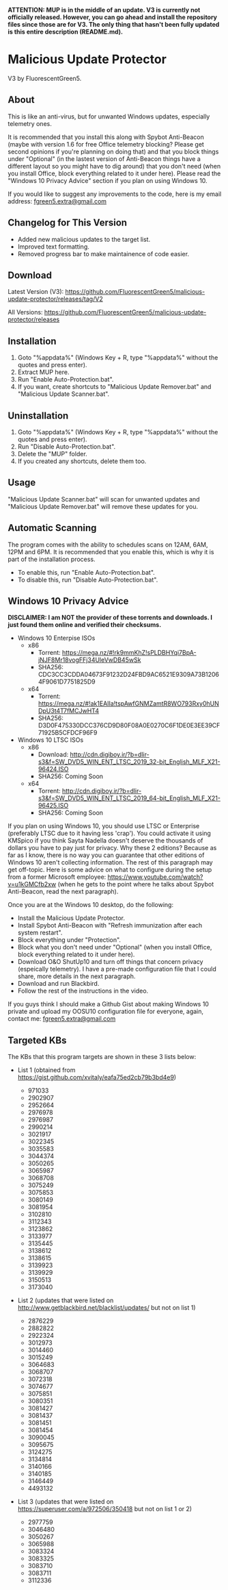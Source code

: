 **ATTENTION: MUP is in the middle of an update. V3 is currently not officially released. However, you can go ahead and install the repository files since those are for V3. The only thing that hasn't been fully updated is this entire description (README.md).**

# Malicious Update Protector

V3 by FluorescentGreen5.

## About

This is like an anti-virus, but for unwanted Windows updates, especially telemetry ones.

It is recommended that you install this along with Spybot Anti-Beacon (maybe with version 1.6 for free Office telemetry blocking? Please get second opinions if you're planning on doing that) and that you block things under "Optional" (in the lastest version of Anti-Beacon things have a different layout so you might have to dig around) that you don't need (when you install Office, block everything related to it under here). Please read the "Windows 10 Privacy Advice" section if you plan on using Windows 10.

If you would like to suggest any improvements to the code, here is my email address: fgreen5.extra@gmail.com

## Changelog for This Version

- Added new malicious updates to the target list.
- Improved text formatting.
- Removed progress bar to make maintainence of code easier.

## Download

Latest Version (V3): https://github.com/FluorescentGreen5/malicious-update-protector/releases/tag/V2

All Versions: https://github.com/FluorescentGreen5/malicious-update-protector/releases

## Installation

1. Goto "%appdata%" (Windows Key + R, type "%appdata%" without the quotes and press enter).
2. Extract MUP here.
3. Run "Enable Auto-Protection.bat".
4. If you want, create shortcuts to "Malicious Update Remover.bat" and "Malicious Update Scanner.bat".

## Uninstallation

1. Goto "%appdata%" (Windows Key + R, type "%appdata%" without the quotes and press enter).
2. Run "Disable Auto-Protection.bat".
3. Delete the "MUP" folder.
4. If you created any shortcuts, delete them too.

## Usage

"Malicious Update Scanner.bat" will scan for unwanted updates and "Malicious Update Remover.bat" will remove these updates for you.

## Automatic Scanning

The program comes with the ability to schedules scans on 12AM, 6AM, 12PM and 6PM. It is recommended that you enable this, which is why it is part of the installation process.

- To enable this, run "Enable Auto-Protection.bat".
- To disable this, run "Disable Auto-Protection.bat".

## Windows 10 Privacy Advice

**DISCLAIMER: I am NOT the provider of these torrents and downloads. I just found them online and verified their checksums.**

- Windows 10 Enterpise ISOs
  - x86
    - Torrent: https://mega.nz/#!rk9mmKhZ!sPLDBHYqi7BpA-jNJF8Mr18vogFFj34UleVwDB45wSk
    - SHA256: CDC3CC3CDDA04673F91232D24FBD9AC6521E9309A73B12064F9061D7751825D9
  - x64
    - Torrent: https://mega.nz/#!ak1EAIIa!tspAwfGNMZamtR8WO793Rxy0hUNDpU3t4T7fMCJwHT4
	- SHA256: D3D0F475330DCC376CD9D80F08A0E0270C6F1DE0E3EE39CF71925B5CFDCF96F9
- Windows 10 LTSC ISOs
  - x86
    - Download: http://cdn.digiboy.ir/?b=dlir-s3&f=SW_DVD5_WIN_ENT_LTSC_2019_32-bit_English_MLF_X21-96424.ISO
    - SHA256: Coming Soon
  - x64
    - Torrent: http://cdn.digiboy.ir/?b=dlir-s3&f=SW_DVD5_WIN_ENT_LTSC_2019_64-bit_English_MLF_X21-96425.ISO
	- SHA256: Coming Soon

If you plan on using Windows 10, you should use LTSC or Enterprise (preferably LTSC due to it having less 'crap'). You could activate it using KMSpico if you think Sayta Nadella doesn't deserve the thousands of dollars you have to pay just for privacy. Why these 2 editions? Because as far as I know, there is no way you can guarantee that other editions of Windows 10 aren't collecting information. The rest of this paragraph may get off-topic. Here is some advice on what to configure during the setup from a former Microsoft employee: https://www.youtube.com/watch?v=u1kGMCfb2xw (when he gets to the point where he talks about Spybot Anti-Beacon, read the next paragraph).

Once you are at the Windows 10 desktop, do the following:
- Install the Malicious Update Protector.
- Install Spybot Anti-Beacon with "Refresh immunization after each system restart".
- Block everything under "Protection".
- Block what you don't need under "Optional" (when you install Office, block everything related to it under here).
- Download O&O ShutUp10 and turn off things that concern privacy (espeically telemetry). I have a pre-made configuration file that I could share, more details in the next paragraph.
- Download and run Blackbird.
- Follow the rest of the instructions in the video.

If you guys think I should make a Github Gist about making Windows 10 private and upload my OOSU10 configuration file for everyone, again, contact me: fgreen5.extra@gmail.com

## Targeted KBs

The KBs that this program targets are shown in these 3 lists below:

- List 1 (obtained from https://gist.github.com/xvitaly/eafa75ed2cb79b3bd4e9)
  - 971033
  - 2902907
  - 2952664
  - 2976978
  - 2976987
  - 2990214
  - 3021917
  - 3022345
  - 3035583
  - 3044374
  - 3050265
  - 3065987
  - 3068708
  - 3075249
  - 3075853
  - 3080149
  - 3081954
  - 3102810
  - 3112343
  - 3123862
  - 3133977
  - 3135445
  - 3138612
  - 3138615
  - 3139923
  - 3139929
  - 3150513
  - 3173040


- List 2 (updates that were listed on http://www.getblackbird.net/blacklist/updates/ but not on list 1)
  - 2876229
  - 2882822
  - 2922324
  - 3012973
  - 3014460
  - 3015249
  - 3064683
  - 3068707
  - 3072318
  - 3074677
  - 3075851
  - 3080351
  - 3081427
  - 3081437
  - 3081451
  - 3081454
  - 3090045
  - 3095675
  - 3124275
  - 3134814
  - 3140166
  - 3140185
  - 3146449
  - 4493132

- List 3 (updates that were listed on https://superuser.com/a/972506/350418 but not on list 1 or 2)
  - 2977759
  - 3046480
  - 3050267
  - 3065988
  - 3083324
  - 3083325
  - 3083710
  - 3083711
  - 3112336